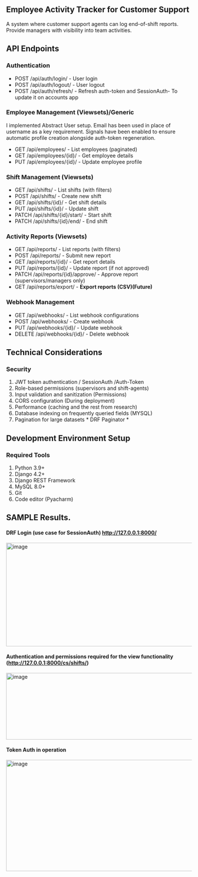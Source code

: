 ## Employee Activity Tracker for Customer Support 

A system where customer support agents can log end-of-shift reports. Provide managers with visibility into team activities.

## API Endpoints
### Authentication
 - POST /api/auth/login/ - User login
 - POST /api/auth/logout/ - User logout
 - POST /api/auth/refresh/ - Refresh auth-token and SessionAuth- To update it on accounts app

### Employee Management (Viewsets)/Generic

I implemented Abstract User setup. Email has been used in place of username as a key requirement. Signals have been enabled
to ensure automatic profile creation alongside auth-token regeneration.

 - GET /api/employees/ - List employees (paginated)
 - GET /api/employees/{id}/ - Get employee details
 - PUT /api/employees/{id}/ - Update employee profile

### Shift Management (Viewsets)

 - GET /api/shifts/ - List shifts (with filters)
 - POST /api/shifts/ - Create new shift
 - GET /api/shifts/{id}/ - Get shift details
 - PUT /api/shifts/{id}/ - Update shift
 - PATCH /api/shifts/{id}/start/ - Start shift
 - PATCH /api/shifts/{id}/end/ - End shift

### Activity Reports (Viewsets)

 - GET /api/reports/ - List reports (with filters)
 - POST /api/reports/ - Submit new report
 - GET /api/reports/{id}/ - Get report details
 - PUT /api/reports/{id}/ - Update report (if not approved)
 - PATCH /api/reports/{id}/approve/ - Approve report (supervisors/managers only)
 - GET /api/reports/export/ - <b> Export reports (CSV)(Future)</b>
### Webhook Management

 - GET /api/webhooks/ - List webhook configurations
 - POST /api/webhooks/ - Create webhook
 - PUT /api/webhooks/{id}/ - Update webhook
 - DELETE /api/webhooks/{id}/ - Delete webhook

## Technical Considerations

### Security
 1. JWT token authentication / SessionAuth /Auth-Token
 2. Role-based permissions (supervisors and shift-agents)
 3. Input validation and sanitization (Permissions)
 4. CORS configuration (During deployment)
 5. Performance (caching and the rest from research)
 6. Database indexing on frequently queried fields (MYSQL)
 7. Pagination for large datasets * DRF Paginator *

## Development Environment Setup

### Required Tools
 1. Python 3.9+
 2. Django 4.2+
 3. Django REST Framework
 5. MySQL 8.0+
 6. Git
 7. Code editor (Pyacharm)


## SAMPLE Results.

#### DRF Login (use case for SessionAuth) http://127.0.0.1:8000/

<img width="673" height="281" alt="image" src="https://github.com/user-attachments/assets/6c274122-b485-4be7-bf4e-9ccfa064ba7f" />

#### Authentication and permissions required for the view functionality (http://127.0.0.1:8000/cs/shifts/)

<img width="653" height="181" alt="image" src="https://github.com/user-attachments/assets/579fc4c1-8791-44ba-b199-575ee414d39f" />

#### Token Auth in operation

<img width="648" height="302" alt="image" src="https://github.com/user-attachments/assets/104d2465-05d3-4bc0-bf1b-19c98a2d4c26" />



